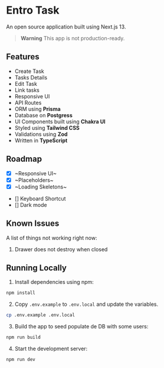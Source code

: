 # Entro Task

An open source application built using Next.js 13.

> **Warning**
> This app is not production-ready.


## Features

- Create Task
- Tasks Details
- Edit Task
- Link tasks
- Responsive UI
- API Routes
- ORM using **Prisma**
- Database on **Postgress**
- UI Components built using **Chakra UI**
- Styled using **Tailwind CSS**
- Validations using **Zod**
- Written in **TypeScript**

## Roadmap

- [x] ~Responsive UI~
- [x] ~Placeholders~
- [x] ~Loading Skeletons~
- [] Keyboard Shortcut
- [] Dark mode

## Known Issues

A list of things not working right now:

1. Drawer does not destroy when closed

## Running Locally

1. Install dependencies using npm:

```sh
npm install
```

2. Copy `.env.example` to `.env.local` and update the variables.

```sh
cp .env.example .env.local
```

3. Build the app to seed populate de DB with some users:

```sh
npm run build
```

4. Start the development server:

```sh
npm run dev
```
